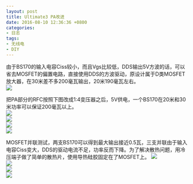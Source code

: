 ```yaml
---
layout: post
title: Ultimate3 PA改进
date: 2016-08-10 12:36:36 +0800
categories:
- 日志
tags:
- 无线电
- DIY
---
```


由于BS170的输入电容Ciss较小，而且Vgs比较低，DDS输出5V方波的话，可以省去MOSFET的偏置电路，直接使用DDS的方波驱动，原设计属于D类MOSFET放大器，在30米差不多200毫瓦输出，20米190毫瓦左右。    
![](https://github.com/bh3nvn/bh3nvn.github.io/raw/master/image/2016/2016-08-10-00.jpg)     	

把PA部分的RFC按照下图改成1:4变压器之后，5V供电，一个BS170在20米和30米功率可以保证200毫瓦以上。    
![](https://github.com/bh3nvn/bh3nvn.github.io/raw/master/image/2016/2016-08-10-02.jpg)     		
![](https://github.com/bh3nvn/bh3nvn.github.io/raw/master/image/2016/2016-08-10-01.jpg)     		
![](https://github.com/bh3nvn/bh3nvn.github.io/raw/master/image/2016/2016-08-10-03.jpg)     		
![](https://github.com/bh3nvn/bh3nvn.github.io/raw/master/image/2016/2016-08-10-04.jpg)     		

MOSFET并联测试，两支BS170可以得到最大输出接近0.5瓦，三支并联由于输入电容Ciss变大，DDS的驱动电流不足，功率反而下降。为了解决散热问题，用冷压端子做了简单的散热片，使用导热硅胶固定在了MOSFET上。
![](https://github.com/bh3nvn/bh3nvn.github.io/raw/master/image/2016/2016-08-10-05.jpg)     		
![](https://github.com/bh3nvn/bh3nvn.github.io/raw/master/image/2016/2016-08-10-06.jpg)    
![](https://github.com/bh3nvn/bh3nvn.github.io/raw/master/image/2016/2016-08-10-07.jpg)     		
![](https://github.com/bh3nvn/bh3nvn.github.io/raw/master/image/2016/2016-08-10-08.jpg)     		





